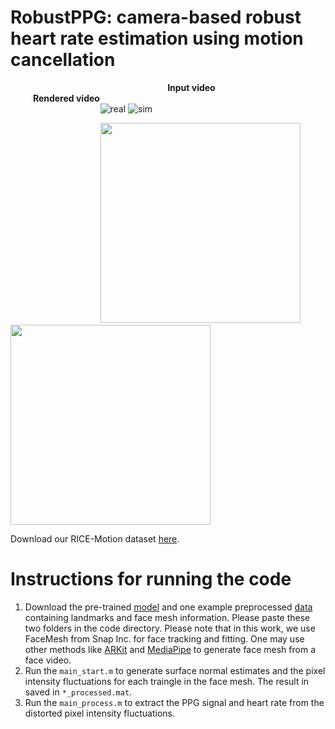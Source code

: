 # RobustPPG: camera-based robust heart rate estimation using motion cancellation

&emsp; &emsp; &emsp; &emsp; &emsp; &emsp; &emsp; &emsp; &emsp; &emsp; &emsp; &emsp; &emsp; &emsp; **Input video** &emsp; &emsp; &emsp; &emsp; &emsp; &emsp; &emsp; &emsp; &emsp; &emsp; &emsp; **Rendered video**\
&emsp; &emsp; &emsp; &emsp; &emsp; &emsp; &emsp; &emsp; ![real](https://user-images.githubusercontent.com/26046462/197064760-52326d29-4b3a-419f-b825-b444d4efc2da.gif)      ![sim](https://user-images.githubusercontent.com/26046462/197064774-7ae2dabc-1015-41bd-b61d-b2e6febaa6fd.gif)

&emsp; &emsp; &emsp; &emsp; &emsp; &emsp; &emsp; &emsp; <img src="https://user-images.githubusercontent.com/26046462/197075057-cee7ff64-538c-4e7e-84d6-d2824d760cbb.gif" width="320" >  <img src="https://user-images.githubusercontent.com/26046462/197075350-f0c43665-6f87-43a2-842d-afc56f67df82.gif" width="320" >

Download our RICE-Motion dataset [here](https://rice.box.com/s/yaxfkalx400kzze2jlb02nysv7m5mxbr).

# Instructions for running the code

1. Download the pre-trained [model](https://rice.app.box.com/folder/188647757901) and one example preprocessed [data](https://rice.app.box.com/folder/188646929228) containing landmarks and face mesh information. Please paste these two folders in the code directory. Please note that in this work, we use FaceMesh from Snap Inc. for face tracking and fitting. One may use other methods like [ARKit](https://developer.apple.com/videos/play/tech-talks/601/) and [MediaPipe](https://google.github.io/mediapipe/solutions/face_mesh.html) to generate face mesh from a face video.
2. Run the `main_start.m` to generate surface normal estimates and the pixel intensity fluctuations for each traingle in the face mesh. The result in saved in `*_processed.mat`. 
3. Run the `main_process.m` to extract the PPG signal and heart rate from the distorted pixel intensity fluctuations.
